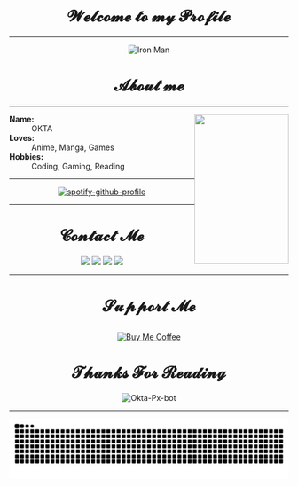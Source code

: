 <body>
  <center>
<h1 align="center">𝓦𝓮𝓵𝓬𝓸𝓶𝓮 𝓽𝓸 𝓶𝔂 𝓟𝓻𝓸𝓯𝓲𝓵𝓮</h1>

---

<div align="center">
  
![Iron Man](./shadow.gif)
</dif>

<h1 align="center">  𝓐𝓫𝓸𝓾𝓽 𝓶𝓮 </h1>
<div align="center">
  <!-- <img src="https://i.imgur.com/jx17oHT.gif"> -->
</div>

---

  <div align="center">
    <img src="./2c4542649a439792ce53f5e2cdcb4aff.jpg" align="right" width="170" height="270">
  </div>

<dl>
    <dt align="left"><strong>Name:</strong></dt>
    <dd align="left">OKTA</dd>
    <dt align="left"><strong>Loves:</strong></dt>
    <dd align="left">Anime, Manga, Games</dd>
    <dt align="left"><strong>Hobbies:</strong></dt>
    <dd align="left">Coding,
      Gaming,
      Reading</dd>
</dl>

---

[![spotify-github-profile](https://spotify-github-profile.kittinanx.com/api/view?uid=31fe2ev5ldx3dlfb5t2qszogktce&cover_image=true&theme=novatorem&show_offline=false&background_color=121212&interchange=true&bar_color=53b14f&bar_color_cover=true)](https://ironmanff.vercel.app)

---

<div align="center">
    <h1> 𝓒𝓸𝓷𝓽𝓪𝓬𝓽 𝓜𝓮 </h1>
</div>
<p align='center'>
  <a href="https://ironmanff.vercel.app"><img src="https://img.shields.io/badge/WEBSITE-2e3440?style=for-the-badge"/></a>
  <a href="https://instagram.com/putrii.oktavia22"><img src="https://img.shields.io/badge/INSTAGRAM-2e3440?style=for-the-badge"/></a>
  <a href="https://t.me/HazelMD_Bot"><img src="https://img.shields.io/badge/TELEGRAM-2e3440?style=for-the-badge"/></a>
    <a href="https://wa.me/62895704952222"><img src="https://img.shields.io/badge/WHATSAPP-2e3440?style=for-the-badge"/></a>
</p>

---

<div align="center">
    <h1> 𝓢𝓾𝓹𝓹𝓸𝓻𝓽 𝓜𝓮 </h1>
</div>
<div align="center">
  <a href="https://www.buymeacoffee.com/ironm4n">
    <img src="https://i.ibb.co/KNnhcvX/bmc-button.png" alt="Buy Me Coffee" height="60" width="230" style="margin-top: 10px;">
  </a>
</div>


<div align="center">
    <h1> 𝓣𝓱𝓪𝓷𝓴𝓼 𝓕𝓸𝓻 𝓡𝓮𝓪𝓭𝓲𝓷𝓰 </h1>
</div>
<img src="https://count.getloli.com/get/@:Okta-Px-bot?theme=moebooru" alt="Okta-Px-bot" />

_______________________

![Animation](https://raw.githubusercontent.com/IRON-M4N/IRON-M4N/output/github-contribution-grid-snake-dark.svg)
